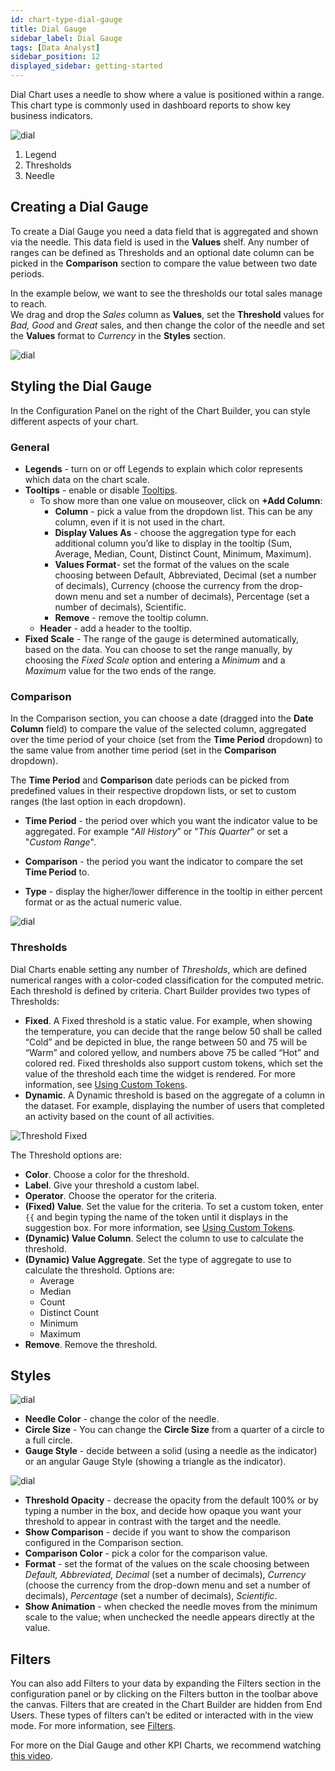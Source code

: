 ```yaml
---
id: chart-type-dial-gauge
title: Dial Gauge
sidebar_label: Dial Gauge
tags: [Data Analyst]
sidebar_position: 12
displayed_sidebar: getting-started
---
```


<div style={{textAlign: "justify"}}>

Dial Chart uses a needle to show where a value is positioned within a range. This chart type is commonly used in dashboard reports to show key business indicators.

![dial](https://s3.amazonaws.com/cdn.qrvey.com/documentation_assets/ui-docs/dataviews/chart-types-all/Dial/dial.png#thumbnail)


1. Legend
2. Thresholds
3. Needle

## Creating a Dial Gauge

To create a Dial Gauge you need a data field that is aggregated and shown via the needle. This data field is used in the **Values** shelf. Any number of ranges can be defined as Thresholds and an optional date column can be picked in the **Comparison** section to compare the value between two date periods.

In the example below, we want to see the thresholds our total sales manage to reach.     
We drag and drop the *Sales* column as **Values**, set the **Threshold** values for *Bad, Good* and *Great* sales, and then change the color of the needle and set the **Values** format to *Currency* in the **Styles** section.

![dial](https://s3.amazonaws.com/cdn.qrvey.com/documentation_assets/ui-docs/dataviews/chart-types-all/Dial/create.gif#thumbnail)




## Styling the Dial Gauge
In the Configuration Panel on the right of the Chart Builder, you can style different aspects of your chart.

### General
* **Legends** - turn on or off Legends to explain which color represents which data on the chart scale.
* **Tooltips** - enable or disable [Tooltips](../tooltips.md).
   * To show more than one value on mouseover, click on **+Add Column**:
       * **Column** - pick a value from the dropdown list. This can be any column, even if it is not used in the chart.
       * **Display Values As** - choose the aggregation type for each additional column you’d like to display in the tooltip (Sum, Average, Median, Count, Distinct Count, Minimum, Maximum).
       * **Values Format**- set the format of the values on the scale choosing between Default, Abbreviated, Decimal (set a number of decimals), Currency (choose the currency from the drop-down menu and set a number of decimals), Percentage (set a number of decimals), Scientific.
       * **Remove** - remove the tooltip column.
   * **Header** - add a header to the tooltip.
* **Fixed Scale** - The range of the gauge is determined automatically, based on the data. You can choose to set the range manually, by choosing the *Fixed Scale* option and entering a *Minimum* and a *Maximum* value for the two ends of the range. 

### Comparison

In the Comparison section, you can choose a date (dragged into the **Date Column** field) to compare the value of the selected column, aggregated over the time period of your choice (set from the **Time Period** dropdown) to the same value from another time period (set in the **Comparison** dropdown). 

The **Time Period** and **Comparison** date periods can be picked from predefined values in their respective dropdown lists, or set to custom ranges (the last option in each dropdown). 

* **Time Period** - the period over which you want the indicator value to be aggregated. For example “*All History*” or "*This Quarter*" or set a "*Custom Range*".

* **Comparison** - the period you want the indicator to compare the set **Time Period** to. 

* **Type** - display the higher/lower difference in the tooltip in either percent format or as the actual numeric value.

![dial](https://s3.amazonaws.com/cdn.qrvey.com/documentation_assets/ui-docs/dataviews/chart-types-all/Dial/comparison.png#thumbnail-40)



### Thresholds
Dial Charts enable setting any number of *Thresholds*, which are defined numerical ranges with a color-coded classification for the computed metric. Each threshold is defined by criteria. Chart Builder provides two types of Thresholds:
* **Fixed**. A Fixed threshold is a static value. For example, when showing the temperature, you can decide that the range below 50 shall be called “Cold” and be depicted in blue, the range between 50 and 75 will be “Warm” and colored yellow, and numbers above 75 be called “Hot” and colored red. Fixed thresholds also support custom tokens, which set the value of the threshold each time the widget is rendered. For more information, see [Using Custom Tokens](../../../software-developer/04-Embedding%20Qrvey%20Widgets/customTokens.md).
* **Dynamic**. A Dynamic threshold is based on the aggregate of a column in the dataset. For example, displaying the number of users that completed an activity based on the count of all activities. 

![Threshold Fixed](https://s3.amazonaws.com/cdn.qrvey.com/documentation_assets/ui-docs/dataviews/chart-types-all/Dial/threshold-fixed-83.png)

The Threshold options are: 
* **Color**. Choose a color for the threshold.
* **Label**. Give your threshold a custom label.
* **Operator**. Choose the operator for the criteria. 
* **(Fixed) Value**. Set the value for the criteria. To set a custom token, enter `{{` and begin typing the name of the token until it displays in the suggestion box. For more information, see [Using Custom Tokens](../../../software-developer/04-Embedding%20Qrvey%20Widgets/customTokens.md).
* **(Dynamic) Value Column**. Select the column to use to calculate the threshold. 
* **(Dynamic) Value Aggregate**. Set the type of aggregate to use to calculate the threshold. Options are:
    * Average
    * Median
    * Count
    * Distinct Count
    * Minimum
    * Maximum
* **Remove**. Remove the threshold.


 
## Styles

![dial](https://s3.amazonaws.com/cdn.qrvey.com/documentation_assets/ui-docs/dataviews/chart-types-all/Dial/styles.png#thumbnail-40)


* **Needle Color** - change the color of the needle.
* **Circle Size** - You can change the **Circle Size** from a quarter of a circle to a full circle.
* **Gauge Style** - decide between a solid (using a needle as the indicator) or an angular Gauge Style (showing a triangle as the indicator).

![dial](https://s3.amazonaws.com/cdn.qrvey.com/documentation_assets/ui-docs/dataviews/chart-types-all/Dial/needle.png#thumbnail-60)

* **Threshold Opacity** - decrease the opacity from the default 100% or by typing a number in the box, and decide how opaque you want your threshold to appear in contrast with the target and the needle.
* **Show Comparison** - decide if you want to show the comparison configured in the Comparison section.
* **Comparison Color** - pick a color for the comparison value.
* **Format** - set the format of the values on the scale choosing between *Default, Abbreviated, Decimal* (set a number of decimals), *Currency* (choose the currency from the drop-down menu and set a number of decimals), *Percentage* (set a number of decimals), *Scientific*.
* **Show Animation** - when checked the needle moves from the minimum scale to the value; when unchecked the needle appears directly at the value.

## Filters
You can also add Filters to your data by expanding the Filters section in the configuration panel or by clicking on the Filters button in the toolbar above the canvas.
Filters that are created in the Chart Builder are hidden from End Users. These types of filters can’t be edited or interacted with in the view mode. For more information, see [Filters](../09-Configure%20charts/chart-filters.md).


For more on the Dial Gauge and other KPI Charts, we recommend watching <a href="/docs-v2/video-training/legacy/kpi.md" target="_blank">this video</a>.


</div>